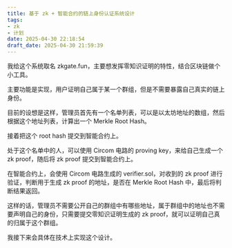 ```yaml
---
title: 基于 zk + 智能合约的链上身份认证系统设计
tags: 
- zk
- 计划
date: 2025-04-30 22:18:54
draft_date: 2025-04-30 21:59:39
---
```



我给这个系统取名 zkgate.fun，主要想发挥零知识证明的特性，结合区块链做个小工具。

主要功能是实现，用户证明自己属于某一个群组，但是不需要暴露自己真实的链上身份。

目前的设想是这样，管理员首先有一个名单列表，可以是以太坊地址的数组，然后根据这个地址列表，计算出一个 Merkle Root Hash。

接着把这个 root hash 提交到智能合约上。

处于这个名单中的人，可以使用 Circom 电路的 proving key，来给自己生成一个 zk proof，随后将 zk proof 提交到智能合约上。

在智能合约上，会使用 Circom 电路生成的 verifier.sol，对收到的 zk proof 进行验证，判断用于生成 zk proof 的地址，是否在 Merkle Root Hash 中，最后将判断结果返回。

这样的话，管理员不需要公开自己的群组中有哪些地址，属于群组中的地址也不需要声明自己的身份，只需要提交零知识证明生成的 zk proof，就可以证明自己真的归属于这个群组。

我接下来会具体在技术上实现这个设计。

